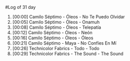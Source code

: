 #Log of 31 day

1. [00:00] Camilo Séptimo - Óleos - No Te Puedo Olvidar
1. [00:05] Camilo Séptimo - Óleos - Onamuh
1. [00:08] Camilo Séptimo - Óleos - Telepatía
1. [00:12] Camilo Séptimo - Óleos - Neón
1. [00:16] Camilo Séptimo - Óleos - Óleos
1. [00:21] Camilo Séptimo - Maya - No Confíes En Mí
1. [00:26] Technicolor Fabrics - Todo - Todo
1. [00:29] Technicolor Fabrics - The Sound - The Sound
